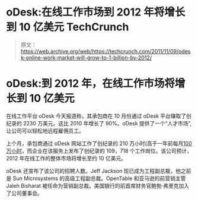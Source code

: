 # oDesk:在线工作市场到 2012 年将增长到 10 亿美元 TechCrunch

> 原文：<https://web.archive.org/web/https://techcrunch.com/2011/11/09/odesk-online-work-market-will-grow-to-1-billion-by-2012/>

# oDesk:到 2012 年，在线工作市场将增长到 10 亿美元

在线工作平台 oDesk 今天报道称，其承包商在 10 月份通过 oDesk 平台赚取了创纪录的 2230 万美元。这比 2010 年增长了 90%。oDesk 提供了一个“人才市场”,让公司可以轻松地远程雇佣员工。

上个月，承包商通过 oDesk 网站工作了创纪录的 210 万小时(高于一年前每月[100 万小时](https://web.archive.org/web/20221128180913/https://beta.techcrunch.com/2010/09/07/odesk-one-million-hours/)，而企业在该服务上发布了创纪录的 109，718 个工作岗位。该公司预计，2012 年在线工作的整体市场将增长至约 10 亿美元。

oDesk 还宣布了该公司的招聘人数。Jeff Jackson 现已成为工程副总裁，他之前是 Sun Microsystems 的高级工程副总裁。OpenTable 和亚马逊的前营销主管 Jaleh Bisharat 被任命为营销副总裁。美国银行的前首席财务官鲍勃·弗里克加入了公司董事会。